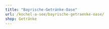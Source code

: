 ```yaml
---
title: "Bayrische-Getränke-Oase"
url: /kochel-a-see/bayrische-getraenke-oase/
shop: Getränke
---
```

